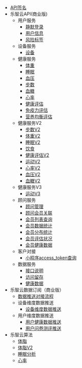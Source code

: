 
- [API签名](/develop-cloud/api/sign)
- 乐智云API(商业版)
   - 用户服务
      - [静默登录](/develop-cloud/user/login)
      - [用户信息](/develop-cloud/user/info)
      - [风险标签](/develop-cloud/user/label)
   - 设备服务
      - [设备](/develop-cloud/health/device)
   - 健康服务
      - [体重](/develop-cloud/health/weight)
      - [睡眠](/develop-cloud/health/sleep)
      - [血压](/develop-cloud/health/bloodpressure)
      - [步数](/develop-cloud/health/step)
      - [血糖](/develop-cloud/health/bloodsugar)
      - [心率](/develop-cloud/health/heartrate)
      - [健康评估](/develop-cloud/health/estimate)
      - [免疫力评估](/develop-cloud/v1/health/immune)
      - [营养均衡评估](/develop-cloud/v1/health/nutritionEval)
   - 健康服务V2
      - [步数V2](/develop-cloud/v2/health/step)
      - [体重V2](/develop-cloud/v2/health/weight)
      - [睡眠V2](/develop-cloud/v2/health/sleep)
      - [饮食](develop-cloud/v2/health/diet)
      - [健康评估V2](/develop-cloud/v2/health/estimate)
      - [运动V2](/develop-cloud/v2/health/exercise)
      - [心率V2](/develop-cloud/v2/health/heartrate)
      - [血压V2](/develop-cloud/v2/health/bp)
      - [血糖V2](/develop-cloud/v2/health/bs)
   - 健康服务V3
      - [运动V3](/develop-cloud/v3/health/exercise)
   - 顾问服务
      - [顾问管理](/develop-cloud/counselor/manage)
      - [顾问会员关联](/develop-cloud/counselor/relation)
      - [会员列表查询](/develop-cloud/counselor/list)
      - [会员数据统计](/develop-cloud/counselor/data)
      - [会员分布统计](/develop-cloud/counselor/distribute)
      - [会员评估状况](/develop-cloud/counselor/evaluation)
      - [会员健康数据](/develop-cloud/counselor/healthdata)
   - 客户对接
      - [小程序access_token查询](/develop-cloud/dock/token)
   - 数据服务
      - [接口说明](/develop-cloud/data/explain)
      - [访问留存](/develop-cloud/data/retention)
      - [健康数据](/develop-cloud/data/health)
- 乐智云数据订阅（商业版）
   - [数据推送对接流程](/develop-cloud/datapush/common)
   - 设备维度数据推送
      - [设备维度数据推送](/develop-cloud/datapush/device/healthdata)
   - 用户维度数据推送
      - [用户健康数据推送](/develop-cloud/datapush/user/healthdata)
      - [用户问卷测评推送](/develop-cloud/datapush/questionnaire)
- 乐智云算法
   - [体脂](/develop-cloud/algorithm/fat)
   - [体脂V2](/develop-cloud/algorithm/fat/v2)
   - [睡眠分析](/develop-cloud/algorithm/sleep)
   - [心率](/develop-cloud/algorithm/heartrate)



